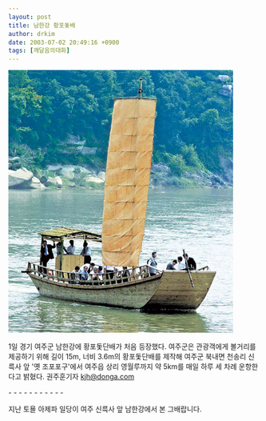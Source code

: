 ```yaml
---
layout: post
title: 남한강 황포돛배
author: drkim
date: 2003-07-02 20:49:16 +0900
tags: [깨달음의대화]
---
```

![](.//files/attach/images/198/266/001/1057146556.jpg)  
  
1일 경기 여주군 남한강에 황포돛단배가 처음 등장했다. 여주군은 관광객에게 볼거리를 제공하기 위해 길이 15m, 너비 3.6m의 황포돛단배를 제작해 여주군 북내면 천송리 신륵사 앞 '옛 조포포구'에서 여주읍 상리 영월루까지 약 5km를 매일 하루 세 차례 운항한다고 밝혔다. 권주훈기자 kjh@donga.com
  

  
\- - - \- - - \- - - - -
  

  
지난 토욜 아제파 일당이 여주 신륵사 앞 남한강에서 본 그배랍니다.